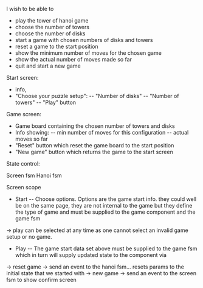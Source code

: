 I wish to be able to 
- play the tower of hanoi game
- choose the number of towers
- choose the number of disks
- start a game with chosen numbers of disks and towers
- reset a game to the start position
- show the minimum number of moves for the chosen game
- show the actual number of moves made so far
- quit and start a new game


Start screen:
- info, 
- "Choose your puzzle setup":
-- "Number of disks"
-- "Number of towers"
-- "Play" button




Game screen:
- Game board containing the chosen number of towers and disks 
- Info showing:
-- min number of moves for this configuration
-- actual moves so far
- "Reset" button which reset the game board to the start position
- "New game" button which returns the game to the start screen


State control:

Screen fsm
Hanoi fsm

Screen scope
- Start
-- Choose options. Options are the game start info.
they could well be on the same page, they are not internal to the game but they define the type of game
and must be supplied to the game component and the game fsm

-> play can be selected at any time as one cannot select an invalid game setup or no game.

- Play
-- The game start data set above must be supplied to the game fsm which in turn will supply updated state to the component via

-> reset game -> send an event to the hanoi fsm... resets params to the initial state that we started with
-> new game -> send an event to the screen fsm to show confirm screen






